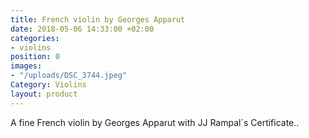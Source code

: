 ```yaml
---
title: French violin by Georges Apparut
date: 2018-05-06 14:33:00 +02:00
categories:
- violins
position: 0
images:
- "/uploads/DSC_3744.jpeg"
Category: Violins
layout: product
---
```


A fine French violin by Georges Apparut with JJ Rampal´s Certificate..
